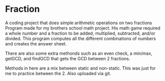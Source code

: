 # Fraction
A coding project that does simple arithmetic operations on two fractions 
Program made for my brothers school math project. His math game required a whole number 
and a fraction to be added, multiplied, subtracted, and/or divided. This program computes 
all the different combinations of numbers and creates the answer sheet.

There are also some extra methonds such as an even check, a min/max, getGCD, and findGCD
that gets the GCD between 2 fractions.

Methods in here are a mix between static and non-static. This was just for me to practice
between the 2. Also uploaded via git.

